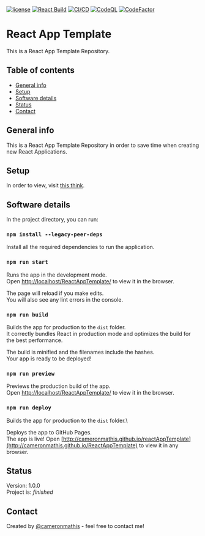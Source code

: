 [![license](https://img.shields.io/github/license/cameronmathis/ReactAppTemplate)](LICENSE)
[![React Build](https://github.com/cameronmathis/ReactAppTemplate/actions/workflows/react-build.yaml/badge.svg)](https://github.com/cameronmathis/ReactAppTemplate/actions/workflows/react-build.yaml)
[![CI/CD](https://github.com/cameronmathis/ReactAppTemplate/actions/workflows/ci-cd.yaml/badge.svg)](https://github.com/cameronmathis/ReactAppTemplate/actions/workflows/ci-cd.yaml)
[![CodeQL](https://github.com/cameronmathis/ReactAppTemplate/actions/workflows/codeql-analysis.yaml/badge.svg)](https://github.com/cameronmathis/ReactAppTemplate/actions/workflows/codeql-analysis.yaml)
[![CodeFactor](https://www.codefactor.io/repository/github/cameronmathis/ReactAppTemplate/badge)](https://www.codefactor.io/repository/github/cameronmathis/ReactAppTemplate)

# React App Template

This is a React App Template Repository.

## Table of contents

- [General info](#general-info)
- [Setup](#setup)
- [Software details](#Software-details)
- [Status](#status)
- [Contact](#contact)

## General info

This is a React App Template Repository in order to save time when creating new React Applications.

## Setup

In order to view, visit [this think](http://cameronmathis.github.io/ReactAppTemplate).

## Software details

In the project directory, you can run:

### `npm install --legacy-peer-deps`

Install all the required dependencies to run the application.

### `npm run start`

Runs the app in the development mode.\
Open [http://localhost/ReactAppTemplate/](http://localhost/ReactAppTemplate/) to view it in the browser.

The page will reload if you make edits.\
You will also see any lint errors in the console.

### `npm run build`

Builds the app for production to the `dist` folder.\
It correctly bundles React in production mode and optimizes the build for the best performance.

The build is minified and the filenames include the hashes.\
Your app is ready to be deployed!

### `npm run preview`

Previews the production build of the app.\
Open [http://localhost/ReactAppTemplate/](http://localhost/ReactAppTemplate/) to view it in the browser.

### `npm run deploy`

Builds the app for production to the `dist` folder.\

Deploys the app to GitHub Pages.\
The app is live! Open [http://cameronmathis.github.io/reactAppTemplate](http://cameronmathis.github.io/ReactAppTemplate) to view it in any browser.

## Status

Version: 1.0.0 <br/>
Project is: _finished_

## Contact

Created by [@cameronmathis](https://github.com/cameronmathis/) - feel free to contact me!

